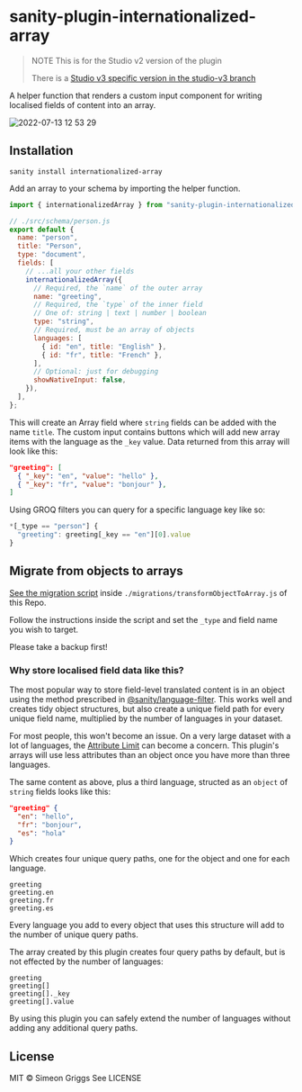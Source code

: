 # sanity-plugin-internationalized-array

> NOTE This is for the Studio v2 version of the plugin
>
> There is a [Studio v3 specific version in the studio-v3 branch](https://github.com/SimeonGriggs/sanity-plugin-internationalized-array/tree/studio-v3)

A helper function that renders a custom input component for writing localised fields of content into an array.

![2022-07-13 12 53 29](https://user-images.githubusercontent.com/9684022/178729823-cbb1059f-4ae0-4ab0-900d-4f22b030c1d1.gif)

## Installation

```
sanity install internationalized-array
```

Add an array to your schema by importing the helper function.

```js
import { internationalizedArray } from "sanity-plugin-internationalized-array";

// ./src/schema/person.js
export default {
  name: "person",
  title: "Person",
  type: "document",
  fields: [
    // ...all your other fields
    internationalizedArray({
      // Required, the `name` of the outer array
      name: "greeting",
      // Required, the `type` of the inner field
      // One of: string | text | number | boolean
      type: "string",
      // Required, must be an array of objects
      languages: [
        { id: "en", title: "English" },
        { id: "fr", title: "French" },
      ],
      // Optional: just for debugging
      showNativeInput: false,
    }),
  ],
};
```

This will create an Array field where `string` fields can be added with the name `title`. The custom input contains buttons which will add new array items with the language as the `_key` value. Data returned from this array will look like this:

```json
"greeting": [
  { "_key": "en", "value": "hello" },
  { "_key": "fr", "value": "bonjour" },
]
```

Using GROQ filters you can query for a specific language key like so:

```js
*[_type == "person"] {
  "greeting": greeting[_key == "en"][0].value
}
```

## Migrate from objects to arrays

[See the migration script](https://github.com/SimeonGriggs/sanity-plugin-internationalized-array/blob/main/migrations/transformObjectToArray.js) inside `./migrations/transformObjectToArray.js` of this Repo.

Follow the instructions inside the script and set the `_type` and field name you wish to target.

Please take a backup first!

### Why store localised field data like this?

The most popular way to store field-level translated content is in an object using the method prescribed in [@sanity/language-filter](https://www.npmjs.com/package/@sanity/language-filter). This works well and creates tidy object structures, but also create a unique field path for every unique field name, multiplied by the number of languages in your dataset.

For most people, this won't become an issue. On a very large dataset with a lot of languages, the [Attribute Limit](https://www.sanity.io/docs/attribute-limit) can become a concern. This plugin's arrays will use less attributes than an object once you have more than three languages.

The same content as above, plus a third language, structed as an `object` of `string` fields looks like this:

```json
"greeting" {
  "en": "hello",
  "fr": "bonjour",
  "es": "hola"
}
```

Which creates four unique query paths, one for the object and one for each language.

```
greeting
greeting.en
greeting.fr
greeting.es
```

Every language you add to every object that uses this structure will add to the number of unique query paths.

The array created by this plugin creates four query paths by default, but is not effected by the number of languages:

```
greeting
greeting[]
greeting[]._key
greeting[].value
```

By using this plugin you can safely extend the number of languages without adding any additional query paths.

## License

MIT © Simeon Griggs
See LICENSE
